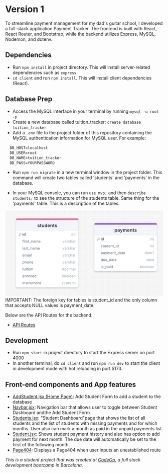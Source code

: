 # Version 1

To streamline payment management for my dad's guitar school, I developed a full-stack application Payment Tracker. The frontend is built with React, React Router, and Bootstrap, while the backend utilizes Express, MySQL, Nodemon, and dotenv.

## Dependencies

- Run `npm install` in project directory. This will install server-related dependencies such as `express`.
- `cd client` and run `npm install`. This will install client dependencies (React).

## Database Prep

- Access the MySQL interface in your terminal by running `mysql -u root -p`
- Create a new database called tuition_tracker: `create database tuition_tracker`
- Add a `.env` file to the project folder of this repository containing the MySQL authentication information for MySQL user. For example:

 ```
   DB_HOST=localhost
   DB_USER=root
   DB_NAME=tuition_tracker
   DB_PASS=YOURPASSWORD
```

- Run `npm run migrate` in a new terminal window in the project folder. This command will create two tables called 'students' and 'payments' in the database.

- In your MySQL console, you can run `use mvp;` and then `describe students;` to see the structure of the students table. Same thing for the 'payments' table. This is a description of the tables:

![image of mysql tables](<public/MVP Payment Tracker Database Schema.png>)
IMPORTANT: The foreign key for tables is student_id and the only column that accepts NULL values is payment_date.

Below are the API Routes for the backend.

- [API Routes](https://docs.google.com/document/d/1Mrwz6zbAXslzsoxJ3Xz6_aRhWLlU_PPRsS563qEdy7A/edit?usp=sharing)

## Development

- Run `npm start` in project directory to start the Express server on port 4000
- In another terminal, do `cd client` and run `npm run dev` to start the client in development mode with hot reloading in port 5173.


## Front-end components and App features

- <ins>AddStudent.jsx (Home Page)</ins>: Add Student Form to add a student to the database
- <ins>Navbar.jsx</ins>: Navigation bar that allows user to toggle between Student Dashboard andthe Add Student Form
- <ins>Students.jsx</ins>: "Student Dashboard"page that shows the list of all students and the list of students with missing payments and for which months. User also can mark a month as paid in the unpaid payments list. 
- <ins>Student.jsx</ins>: Shows student payment history and also has option to add payment for next month. The due date will automatically be set to the first of the following month.  
- <ins>Page404</ins>: Displays a Page404 when user inputs an unestablished route 

_This is a student project that was created at [CodeOp](http://codeop.tech), a full stack development bootcamp in Barcelona._

